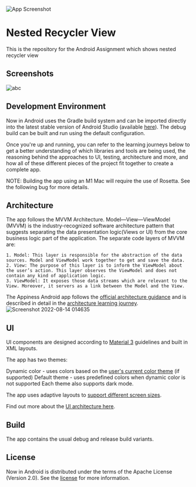 


![App Screenshot](https://www.appinessworld.com/assets/images/appiness-logo.svg)


# Nested Recycler View

This is the repository for the Android Assignment which shows nested recycler view


## Screenshots

![abc](https://user-images.githubusercontent.com/41104353/184539494-d97fb198-3b9b-4284-9a7e-5bd3cb0da62e.png)


## Development Environment

Now in Android uses the Gradle build system and can be imported directly into the latest stable version of Android Studio (available [here](https://developer.android.com/studio)). The debug build can be built and run using the default configuration.

Once you're up and running, you can refer to the learning journeys below to get a better understanding of which libraries and tools are being used, the reasoning behind the approaches to UI, testing, architecture and more, and how all of these different pieces of the project fit together to create a complete app.

NOTE: Building the app using an M1 Mac will require the use of Rosetta. See the following bug for more details.


## Architecture

The app follows the MVVM Architecture. Model—View—ViewModel (MVVM) is the industry-recognized software architecture pattern that suggests separating the data presentation logic(Views or UI) from the core business logic part of the application. 
The separate code layers of MVVM are:

    1. Model: This layer is responsible for the abstraction of the data sources. Model and ViewModel work together to get and save the data.
	2. View: The purpose of this layer is to inform the ViewModel about the user’s action. This layer observes the ViewModel and does not contain any kind of application logic.
    3. ViewModel: It exposes those data streams which are relevant to the View. Moreover, it servers as a link between the Model and the View.

The Appiness Android app follows the [official architecture guidance](https://developer.android.com/topic/architecture) and is described in detail in the [architecture learning journey](https://github.com/android/nowinandroid/blob/main/docs/ArchitectureLearningJourney.md).
![Screenshot 2022-08-14 014635](https://user-images.githubusercontent.com/41104353/184510895-eba086a9-872e-4f80-a6f7-9ab19a6f034e.png)

## UI

UI components are designed according to [Material 3](https://m3.material.io/) guidelines and built in XML layouts.

The app has two themes:

Dynamic color - uses colors based on the [user's current color theme](https://material.io/blog/announcing-material-you) (if supported)
Default theme - uses predefined colors when dynamic color is not supported
Each theme also supports dark mode.

The app uses adaptive layouts to [support different screen sizes](https://developer.android.com/guide/topics/large-screens/support-different-screen-sizes).

Find out more about the [UI architecture here](https://github.com/android/nowinandroid/blob/main/docs/ArchitectureLearningJourney.md#ui-layer).

## Build

The app contains the usual debug and release build variants.


## License

Now in Android is distributed under the terms of the Apache License (Version 2.0). See the [license](https://github.com/android/nowinandroid/blob/main/LICENSE) for more information.

